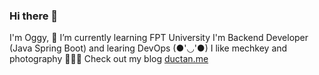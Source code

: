### Hi there 👋

I'm Oggy, 🌱 I’m currently learning FPT University
I'm Backend Developer (Java Spring Boot) and learing DevOps (●'◡'●)
I like mechkey and photography 🤣😎😎
Check out my blog [ductan.me](https://ductan.me/)

<!--
**tanoggy/tanoggy** is a ✨ _special_ ✨ repository because its `README.md` (this file) appears on your GitHub profile.

Here are some ideas to get you started:

- 🔭 I’m currently working on ...
- 🌱 I’m currently learning ...
- 👯 I’m looking to collaborate on ...
- 🤔 I’m looking for help with ...
- 💬 Ask me about ...
- 📫 How to reach me: ...
- 😄 Pronouns: ...
- ⚡ Fun fact: ...
-->
